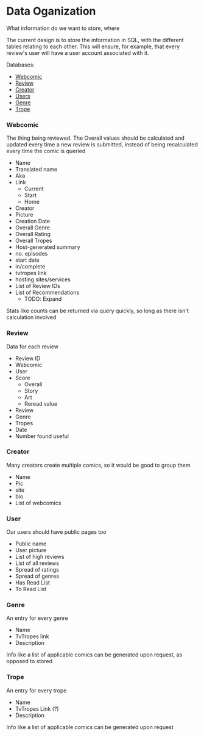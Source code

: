 # Data Oganization

What information do we want to store, where

The current design is to store the information in SQL, with the different tables relating to each other. This will ensure, for example, that every review's user will have a user account associated with it.

Databases:
- [Webcomic](#webcomic)
- [Review](#review)
- [Creator](#creator)
- [Users](#user)
- [Genre](#genre)
- [Trope](#trope)

### Webcomic
The thing being reviewed. The Overall values should be calculated and updated every time a new review is submitted, instead of being recalculated every time the comic is queried 

- Name
- Translated name
- Aka
- Link
    - Current
    - Start
    - Home
- Creator
- Picture
- Creation Date
- Overall Genre
- Overall Rating
- Overall Tropes
- Host-generated summary
- no. episodes
- start date
- in/complete
- tvtropes link
- hosting sites/services
- List of Review IDs
- List of Recommendations 
    - TODO: Expand

Stats like counts can be returned via query quickly, so long as there isn't calculation involved

### Review
Data for each review

- Review ID
- Webcomic
- User
- Score
    - Overall
    - Story
    - Art
    - Reread value
- Review
- Genre
- Tropes
- Date
- Number found useful

### Creator
Many creators create multiple comics, so it would be good to group them

- Name
- Pic
- site
- bio
- List of webcomics

### User
Our users should have public pages too

- Public name
- User picture
- List of high reviews
- List of all reviews
- Spread of ratings
- Spread of genres
- Has Read List
- To Read List

### Genre
An entry for every genre

- Name
- TvTropes link
- Description

Info like a list of applicable comics can be generated upon request, as opposed to stored

### Trope
An entry for every trope

- Name
- TvTropes Link (?)
- Description

Info like a list of applicable comics can be generated upon request
